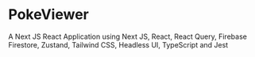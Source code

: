 # PokeViewer
A Next JS React Application using Next JS, React, React Query, Firebase Firestore, Zustand, Tailwind CSS, Headless UI, TypeScript and Jest

